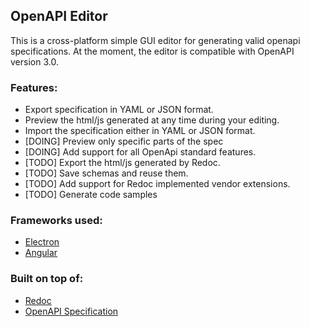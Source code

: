 ## OpenAPI Editor

This is a cross-platform simple GUI editor for generating valid openapi specifications. At the moment, the editor is compatible with OpenAPI version 3.0.

### Features:
* Export specification in YAML or JSON format. 
* Preview the html/js generated at any time during your editing.
* Import the specification either in YAML or JSON format.
* [DOING] Preview only specific parts of the spec
* [DOING] Add support for all OpenApi standard features.
* [TODO] Export the html/js generated by Redoc. 
* [TODO] Save schemas and reuse them.
* [TODO] Add support for Redoc implemented vendor extensions.
* [TODO] Generate code samples

### Frameworks used:
* [Electron](https://github.com/electron/electron)
* [Angular](https://github.com/angular/angular)

### Built on top of:
* [Redoc](https://github.com/Redocly/redoc)
* [OpenAPI Specification](https://github.com/OAI/OpenAPI-Specification)
